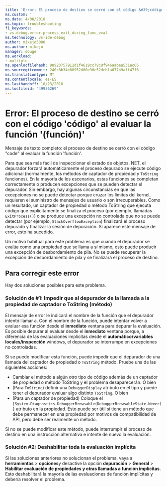 ```yaml
---
title: 'Error: El proceso de destino se cerró con el código &#39;código&#39; al evaluar la función &#39;función&#39; | Microsoft Docs'
ms.custom: ''
ms.date: 4/06/2018
ms.topic: troubleshooting
f1_keywords:
- vs.debug.error.process_exit_during_func_eval
ms.technology: vs-ide-debug
author: mikejo5000
ms.author: mikejo
manager: douge
ms.workload:
- multiple
ms.openlocfilehash: 98923757912d1f4619cc79c8f946aabaa531ac05
ms.sourcegitcommit: 240c8b34e80952d00e90c52dcb1a077b9aff47f6
ms.translationtype: MT
ms.contentlocale: es-ES
ms.lasthandoff: 10/23/2018
ms.locfileid: "49936269"
---
```

# <a name="error-the-target-process-exited-with-code-39code39-while-evaluating-the-function-39function39"></a>Error: El proceso de destino se cerró con el código &#39;código&#39; al evaluar la función &#39;(función)&#39;

Mensaje de texto completo: el proceso de destino se cerró con el código "code" al evaluar la función 'función'.

Para que sea más fácil de inspeccionar el estado de objetos. NET, el depurador forzará automáticamente el proceso depurado se ejecute código adicional (normalmente, los métodos de captador de propiedad y `ToString` funciones). En la mayoría de los escenarios, estas funciones se completan correctamente o producen excepciones que se pueden detectar el depurador. Sin embargo, hay algunas circunstancias en que las excepciones no se puede detectar porque cruzar los límites del kernel, requieren el suministro de mensajes de usuario o son irrecuperables. Como un resultado, un captador de propiedad o método ToString que ejecuta código que explícitamente se finaliza el proceso (por ejemplo, llamadas `ExitProcess()`) o se produce una excepción no controlada que no se puede detectar (por ejemplo, `StackOverflowException`) finalizará el proceso depurado y finalizar la sesión de depuración. Si aparece este mensaje de error, esto ha sucedido.
 
Un motivo habitual para este problema es que cuando el depurador se evalúa como una propiedad que se llama a sí mismo, esto puede producir una excepción de desbordamiento de pila. No se puede recuperar la excepción de desbordamiento de pila y se finalizará el proceso de destino.
 
## <a name="to-correct-this-error"></a>Para corregir este error
 
Hay dos soluciones posibles para este problema.
 
### <a name="solution-1-prevent-the-debugger-from-calling-the-getter-property-or-tostring-method"></a>Solución de #1: Impedir que al depurador de la llamada a la propiedad de captador o ToString (método) 

El mensaje de error le indicará el nombre de la función que el depurador intentó llamar a. Con el nombre de la función, puede intentar volver a evaluar esa función desde el **inmediato** ventana para depurar la evaluación. Es posible depurar al evaluar desde el **inmediato** ventana porque, a diferencia de las evaluaciones implícitas desde el **automático/variables locales/inspección** windows, el depurador se interrumpe en excepciones no controladas.

Si se puede modificar esta función, puede impedir que el depurador de una llamada del captador de propiedad o `ToString` método. Pruebe una de las siguientes acciones:
 
* Cambiar el método a algún otro tipo de código además de un captador de propiedad o método ToString y el problema desaparecerán.
    O bien
* (Para `ToString`) definir una `DebuggerDisplay` atributo en el tipo y puede tener el depurador evaluar algo distinto `ToString`.
    O bien
* (Para un captador de propiedad) Coloque el `[System.Diagnostics.DebuggerBrowsable(DebuggerBrowsableState.Never)]` atributo en la propiedad. Esto puede ser útil si tiene un método que debe permanecer en una propiedad por motivos de compatibilidad de API, pero debe ser realmente un método.

Si no se puede modificar este método, puede interrumpir el proceso de destino en una instrucción alternativa e intente de nuevo la evaluación.
 
### <a name="solution-2-disable-all-implicit-evaluation"></a>Solución #2: Deshabilitar toda la evaluación implícita
 
Si las soluciones anteriores no solucionan el problema, vaya a **herramientas** > **opciones**y desactive la opción **depuración**  >   **General** > **Habilitar evaluación de propiedades y otras llamadas a función implícitas**. Esto deshabilitará la mayoría de las evaluaciones de función implícitas y debería resolver el problema.



  

